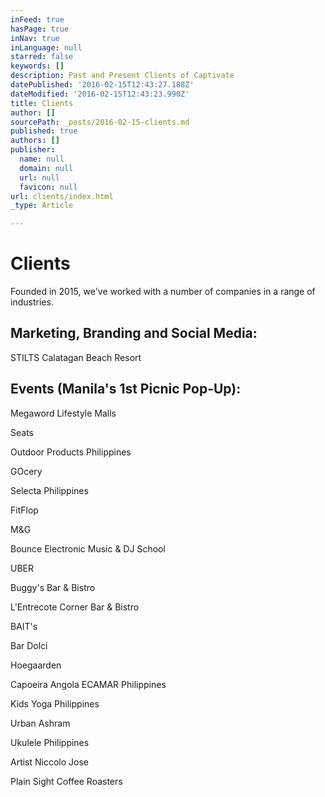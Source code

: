 ```yaml
---
inFeed: true
hasPage: true
inNav: true
inLanguage: null
starred: false
keywords: []
description: Past and Present Clients of Captivate
datePublished: '2016-02-15T12:43:27.188Z'
dateModified: '2016-02-15T12:43:23.990Z'
title: Clients
author: []
sourcePath: _posts/2016-02-15-clients.md
published: true
authors: []
publisher:
  name: null
  domain: null
  url: null
  favicon: null
url: clients/index.html
_type: Article

---
```

# Clients

Founded in 2015, we've worked with a number of companies in a range of industries.

## Marketing, Branding and Social Media:

STILTS Calatagan Beach Resort

## Events (Manila's 1st Picnic Pop-Up):

Megaword Lifestyle Malls

Seats

Outdoor Products Philippines

GOcery

Selecta Philippines

FitFlop

M&G

Bounce Electronic Music & DJ School

UBER

Buggy's Bar & Bistro

L'Entrecote Corner Bar & Bistro

BAIT's

Bar Dolci

Hoegaarden

Capoeira Angola ECAMAR Philippines

Kids Yoga Philippines

Urban Ashram

Ukulele Philippines

Artist Niccolo Jose

Plain Sight Coffee Roasters